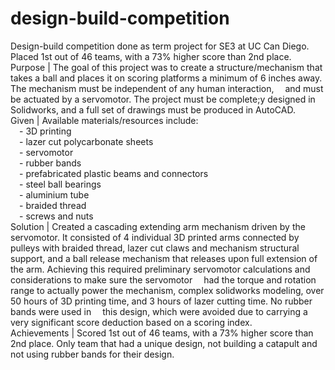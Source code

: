 # design-build-competition
Design-build competition done as term project for SE3 at UC Can Diego. Placed 1st out of 46 teams, with a 73% higher score than 2nd place.
Purpose | The goal of this project was to create a structure/mechanism that takes a ball and places it on scoring platforms a minimum of 6 inches away. The mechanism must be independent of any human interaction, 
          &emsp;and must be actuated by a servomotor. The project must be complete;y designed in Solidworks, and a full set of drawings must be produced in AutoCAD.<br/>
Given | Available materials/resources include:<br/>
&emsp;- 3D printing<br/>
&emsp;- lazer cut polycarbonate sheets<br/>
&emsp;- servomotor<br/>
&emsp;- rubber bands<br/>
&emsp;- prefabricated plastic beams and connectors<br/>
&emsp;- steel ball bearings<br/>
&emsp;- aluminium tube<br/>
&emsp;- braided thread<br/>
&emsp;- screws and nuts<br/>
Solution | Created a cascading extending arm mechanism driven by the servomotor. It consisted of 4 individual 3D printed arms connected by pulleys with braided thread, lazer cut claws and mechanism structural       &emsp;support, and a ball release mechanism that releases upon full extension of the arm. Achieving this required preliminary servomotor calculations and considerations to make sure the servomotor 
&emsp;had the torque and rotation range to actually power the mechanism, complex solidworks modeling, over 50 hours of 3D printing time, and 3 hours of lazer cutting time. No rubber bands were used in 
&emsp;this design, which were avoided due to carrying a very significant score deduction based on a scoring index.<br/>
Achievements | Scored 1st out of 46 teams, with a 73% higher score than 2nd place. Only team that had a unique design, not building a catapult and not using rubber bands for their design.
